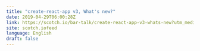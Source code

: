 ```yaml
---
title: "create-react-app v3, What's new?"
date: 2019-04-29T06:00:28Z
link: https://scotch.io/bar-talk/create-react-app-v3-whats-new?utm_medium=RSS&utm_source=news.12bit.vn
site: scotch.iofeed
language: English
draft: false
---
```

